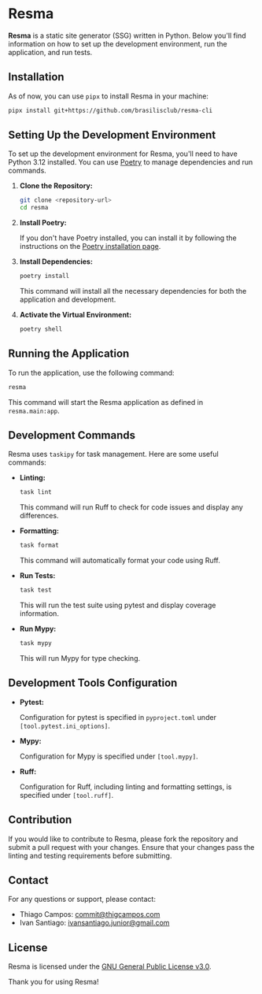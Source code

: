 # Resma

**Resma** is a static site generator (SSG) written in Python. Below you'll find information on how to set up the development environment, run the application, and run tests. 

## Installation

As of now, you can use `pipx` to install Resma in your machine:

```sh
pipx install git+https://github.com/brasilisclub/resma-cli
 ```

## Setting Up the Development Environment

To set up the development environment for Resma, you'll need to have Python 3.12 installed. You can use [Poetry](https://python-poetry.org/) to manage dependencies and run commands.

1. **Clone the Repository:**

   ```sh
   git clone <repository-url>
   cd resma
   ```

2. **Install Poetry:**

   If you don't have Poetry installed, you can install it by following the instructions on the [Poetry installation page](https://python-poetry.org/docs/#installation).

3. **Install Dependencies:**

   ```sh
   poetry install
   ```

   This command will install all the necessary dependencies for both the application and development.

4. **Activate the Virtual Environment:**

   ```sh
   poetry shell
   ```

## Running the Application

To run the application, use the following command:

```sh
resma
```

This command will start the Resma application as defined in `resma.main:app`.

## Development Commands

Resma uses `taskipy` for task management. Here are some useful commands:

- **Linting:**

  ```sh
  task lint
  ```

  This command will run Ruff to check for code issues and display any differences.

- **Formatting:**

  ```sh
  task format
  ```

  This command will automatically format your code using Ruff.

- **Run Tests:**

  ```sh
  task test
  ```

  This will run the test suite using pytest and display coverage information.

- **Run Mypy:**

  ```sh
  task mypy
  ```

  This will run Mypy for type checking.

## Development Tools Configuration

- **Pytest:**

  Configuration for pytest is specified in `pyproject.toml` under `[tool.pytest.ini_options]`.

- **Mypy:**

  Configuration for Mypy is specified under `[tool.mypy]`.

- **Ruff:**

  Configuration for Ruff, including linting and formatting settings, is specified under `[tool.ruff]`.

## Contribution

If you would like to contribute to Resma, please fork the repository and submit a pull request with your changes. Ensure that your changes pass the linting and testing requirements before submitting.

## Contact

For any questions or support, please contact:

- Thiago Campos: [commit@thigcampos.com](mailto:commit@thigcampos.com)
- Ivan Santiago: [ivansantiago.junior@gmail.com](mailto:ivansantiago.junior@gmail.com)

## License

Resma is licensed under the [GNU General Public License v3.0](LICENSE).

Thank you for using Resma!
